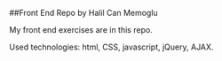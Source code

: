 ##Front End Repo
by Halil Can Memoglu

My front end exercises are in this repo.

Used technologies: html, CSS, javascript, jQuery, AJAX.
